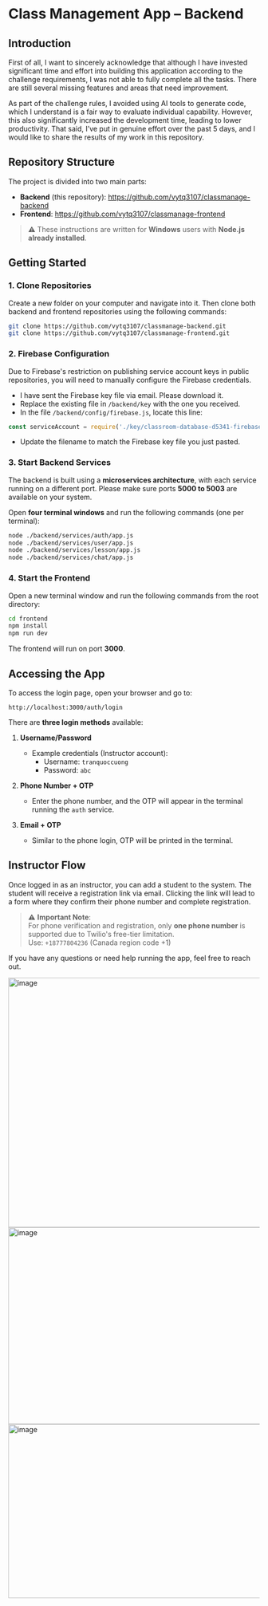 
# Class Management App – Backend

## Introduction

First of all, I want to sincerely acknowledge that although I have invested significant time and effort into building this application according to the challenge requirements, I was not able to fully complete all the tasks. There are still several missing features and areas that need improvement.

As part of the challenge rules, I avoided using AI tools to generate code, which I understand is a fair way to evaluate individual capability. However, this also significantly increased the development time, leading to lower productivity. That said, I’ve put in genuine effort over the past 5 days, and I would like to share the results of my work in this repository.

## Repository Structure

The project is divided into two main parts:

- **Backend** (this repository): https://github.com/vytq3107/classmanage-backend  
- **Frontend**: https://github.com/vytq3107/classmanage-frontend  

> ⚠️ These instructions are written for **Windows** users with **Node.js already installed**.

## Getting Started

### 1. Clone Repositories

Create a new folder on your computer and navigate into it. Then clone both backend and frontend repositories using the following commands:

```bash
git clone https://github.com/vytq3107/classmanage-backend.git
git clone https://github.com/vytq3107/classmanage-frontend.git
```

### 2. Firebase Configuration

Due to Firebase's restriction on publishing service account keys in public repositories, you will need to manually configure the Firebase credentials.

- I have sent the Firebase key file via email. Please download it.
- Replace the existing file in `/backend/key` with the one you received.
- In the file `/backend/config/firebase.js`, locate this line:

```js
const serviceAccount = require('./key/classroom-database-d5341-firebase-adminsdk-fbsvc-fe7ea341cf.json');
```

- Update the filename to match the Firebase key file you just pasted.

### 3. Start Backend Services

The backend is built using a **microservices architecture**, with each service running on a different port. Please make sure ports **5000 to 5003** are available on your system.

Open **four terminal windows** and run the following commands (one per terminal):

```bash
node ./backend/services/auth/app.js
node ./backend/services/user/app.js
node ./backend/services/lesson/app.js
node ./backend/services/chat/app.js
```

### 4. Start the Frontend

Open a new terminal window and run the following commands from the root directory:

```bash
cd frontend
npm install
npm run dev
```

The frontend will run on port **3000**.

## Accessing the App

To access the login page, open your browser and go to:

```
http://localhost:3000/auth/login
```

There are **three login methods** available:

1. **Username/Password**  
   - Example credentials (Instructor account):  
     - Username: `tranquoccuong`  
     - Password: `abc`

2. **Phone Number + OTP**  
   - Enter the phone number, and the OTP will appear in the terminal running the `auth` service.

3. **Email + OTP**  
   - Similar to the phone login, OTP will be printed in the terminal.

## Instructor Flow

Once logged in as an instructor, you can add a student to the system. The student will receive a registration link via email. Clicking the link will lead to a form where they confirm their phone number and complete registration.

> ⚠️ **Important Note**:  
> For phone verification and registration, only **one phone number** is supported due to Twilio's free-tier limitation.  
> Use: `+18777804236` (Canada region code +1)

If you have any questions or need help running the app, feel free to reach out.

<img width="559" height="501" alt="image" src="https://github.com/user-attachments/assets/f4066056-c3e9-4792-96d4-fdde8bdb950c" />
<img width="537" height="395" alt="image" src="https://github.com/user-attachments/assets/ada3ce23-962e-423f-a326-d7f38495542d" />
<img width="508" height="349" alt="image" src="https://github.com/user-attachments/assets/8c556c0b-c869-485a-970a-4258264748f5" />


